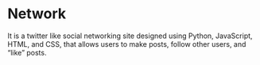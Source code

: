 # Network
It is a twitter like social networking site designed using Python, JavaScript, HTML, and CSS, that allows users to make posts, follow other users, and “like” posts.
